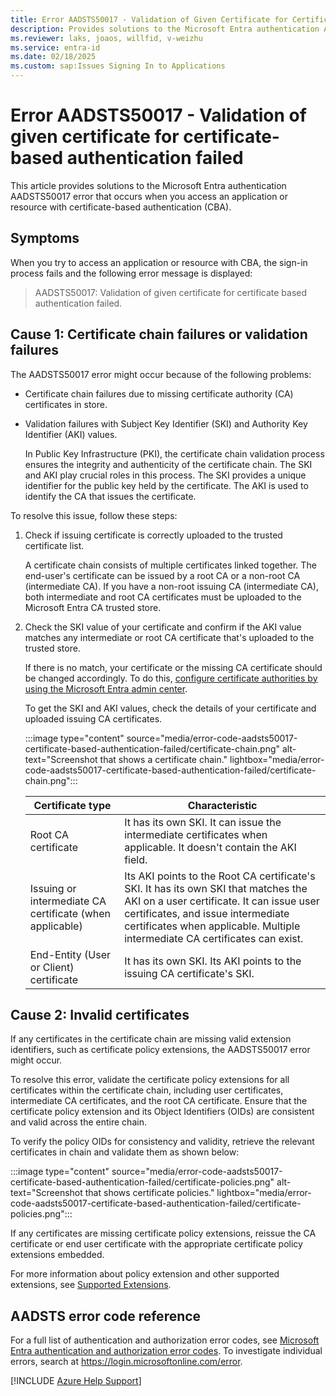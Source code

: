 ```yaml
---
title: Error AADSTS50017 - Validation of Given Certificate for Certificate-Based Authentication Failed
description: Provides solutions to the Microsoft Entra authentication AADSTS50017 error that occurs when you access an application or resource with certificate-based authentication (CBA).
ms.reviewer: laks, joaos, willfid, v-weizhu
ms.service: entra-id
ms.date: 02/18/2025
ms.custom: sap:Issues Signing In to Applications
---
```

# Error AADSTS50017 - Validation of given certificate for certificate-based authentication failed

This article provides solutions to the Microsoft Entra authentication AADSTS50017 error that occurs when you access an application or resource with certificate-based authentication (CBA).

## Symptoms

When you try to access an application or resource with CBA, the sign-in process fails and the following error message is displayed:

> AADSTS50017: Validation of given certificate for certificate based authentication failed.

## Cause 1: Certificate chain failures or validation failures

The AADSTS50017 error might occur because of the following problems:

- Certificate chain failures due to missing certificate authority (CA) certificates in store.
- Validation failures with Subject Key Identifier (SKI) and Authority Key Identifier (AKI) values.

     In Public Key Infrastructure (PKI), the certificate chain validation process ensures the integrity and authenticity of the certificate chain. The SKI and AKI play crucial roles in this process. The SKI provides a unique identifier for the public key held by the certificate. The AKI is used to identify the CA that issues the certificate. 

To resolve this issue, follow these steps:

1. Check if issuing certificate is correctly uploaded to the trusted certificate list.

    A certificate chain consists of multiple certificates linked together. The end-user's certificate can be issued by a root CA or a non-root CA (intermediate CA). If you have a non-root issuing CA (intermediate CA), both intermediate and root CA certificates must be uploaded to the Microsoft Entra CA trusted store.

2. Check the SKI value of your certificate and confirm if the AKI value matches any intermediate or root CA certificate that's uploaded to the trusted store.

    If there is no match, your certificate or the missing CA certificate should be changed accordingly. To do this, [configure certificate authorities by using the Microsoft Entra admin center](/entra/identity/authentication/how-to-certificate-based-authentication#configure-certificate-authorities-by-using-the-microsoft-entra-admin-center).

    To get the SKI and AKI values, check the details of your certificate and uploaded issuing CA certificates.

     :::image type="content" source="media/error-code-aadsts50017-certificate-based-authentication-failed/certificate-chain.png" alt-text="Screenshot that shows a certificate chain." lightbox="media/error-code-aadsts50017-certificate-based-authentication-failed/certificate-chain.png":::

    |Certificate type|Characteristic|
    |---|---|
    |Root CA certificate|It has its own SKI. It can issue the intermediate certificates when applicable. It doesn't contain the AKI field.|
    |Issuing or intermediate CA certificate (when applicable)|Its AKI points to the Root CA certificate's SKI. It has its own SKI that matches the AKI on a user certificate. It can issue user certificates, and issue intermediate certificates when applicable. Multiple intermediate CA certificates can exist.|
    |End-Entity (User or Client) certificate|It has its own SKI. Its AKI points to the issuing CA certificate's SKI.|

## Cause 2: Invalid certificates

If any certificates in the certificate chain are missing valid extension identifiers, such as certificate policy extensions, the AADSTS50017 error might occur.

To resolve this error, validate the certificate policy extensions for all certificates within the certificate chain, including user certificates, intermediate CA certificates, and the root CA certificate. Ensure that the certificate policy extension and its Object Identifiers (OIDs) are consistent and valid across the entire chain.

To verify the policy OIDs for consistency and validity, retrieve the relevant certificates in chain and validate them as shown below: 

:::image type="content" source="media/error-code-aadsts50017-certificate-based-authentication-failed/certificate-policies.png" alt-text="Screenshot that shows certificate policies." lightbox="media/error-code-aadsts50017-certificate-based-authentication-failed/certificate-policies.png":::

If any certificates are missing certificate policy extensions, reissue the CA certificate or end user certificate with the appropriate certificate policy extensions embedded.  

For more information about policy extension and other supported extensions, see [Supported Extensions](/windows/win32/seccertenroll/supported-extensions).

## AADSTS error code reference

For a full list of authentication and authorization error codes, see [Microsoft Entra authentication and authorization error codes](/entra/identity-platform/reference-error-codes). To investigate individual errors, search at https://login.microsoftonline.com/error.

[!INCLUDE [Azure Help Support](../../../includes/azure-help-support.md)]